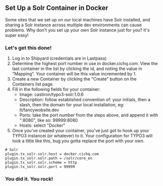 ## Set Up a Solr Container in Docker

Some sites that we set up on our local machines have Solr installed, and sharing a Solr instance across multiple dev environments can cause problems. Why don't you set up your own Solr instance just for you? It's super easy!

### Let's get this done!

1. Log in to Shipyard (credentials are in Lastpass)
1. Determine the highest port number in use in docker.cichq.com. View the last container in the list by clicking the id, and noting the value in "Mapping". Your container will be this value incremented by 1.
1. Create a new Container by clicking the "Create" button on the Containers list page.
1. Fill in the following fields for your container:
	* Image: castiron/typo3-solr:1.0.6
	* Description: follow established convention of: your initials, then a slash, then the domain for your local installation, eg: lt/fancywobsite.dev
	* Ports: take the port number from the steps above, and append it with ":8080", like so:  99999:8080
	* Hosts: select "Docker"
1. Once you've created your container, you've just got to hook up your TYPO3 instancei (or whatever) to it. Your configuration for TYPO3 will look a little like this, bug you gotta replace the port with your own.

```
# Solr
plugin.tx_solr.solr.host = docker.cichq.com
plugin.tx_solr.solr.path = /solr/core_en
plugin.tx_solr.solr.scheme = http
plugin.tx_solr.solr.port = 99999

```

### You did it. You rock!